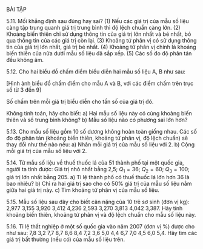 BÀI TẬP

5.11. Mối khẳng định sau đúng hay sai?
(1) Nếu các giá trị của mẫu số liệu càng tập trung quanh giá trị trung bình thì độ lệch chuẩn càng lớn.
(2) Khoảng biến thiên chỉ sử dụng thông tin của giá trị lớn nhất và bé nhất, bỏ qua thông tin của các giá trị còn lại.
(3) Khoảng tứ phân vị có sử dụng thông tin của giá trị lớn nhất, giá trị bé nhất.
(4) Khoảng tứ phân vị chính là khoảng biến thiên của nửa dưới mẫu số liệu đã sắp xếp.
(5) Các số đo độ phân tán đều không âm.

5.12. Cho hai biểu đồ chấm điểm biểu diễn hai mẫu số liệu A, B như sau:

[Hình ảnh biểu đồ chấm điểm cho mẫu A và B, với các điểm chấm trên trục số từ 3 đến 9]

Số chấm trên mỗi giá trị biểu diễn cho tần số của giá trị đó.

Không tính toán, hãy cho biết:
a) Hai mẫu số liệu này có cùng khoảng biến thiên và số trung bình không?
b) Mẫu số liệu nào có phương sai lớn hơn?

5.13. Cho mẫu số liệu gồm 10 số dương không hoàn toàn giống nhau. Các số đo độ phân tán (khoảng biến thiên, khoảng tứ phân vị, độ lệch chuẩn) sẽ thay đổi như thế nào nếu:
a) Nhân mỗi giá trị của mẫu số liệu với 2.
b) Cộng mỗi giá trị của mẫu số liệu với 2.

5.14. Từ mẫu số liệu về thuế thuốc lá của 51 thành phố tại một quốc gia, người ta tính được:
Giá trị nhỏ nhất bằng 2,5; $Q_1 = 36$; $Q_2 = 60$; $Q_3 = 100$; giá trị lớn nhất bằng 205.
a) Tỉ lệ thành phố có thuế thuốc lá lớn hơn 36 là bao nhiêu?
b) Chỉ ra hai giá trị sao cho có 50% giá trị của mẫu số liệu nằm giữa hai giá trị này.
c) Tìm khoảng tứ phân vị của mẫu số liệu.

5.15. Mẫu số liệu sau đây cho biết cân nặng của 10 trẻ sơ sinh (đơn vị kg):
2,977    3,155    3,920    3,412    4,236
2,593    3,270    3,813    4,042    3,387.
Hãy tính khoảng biến thiên, khoảng tứ phân vị và độ lệch chuẩn cho mẫu số liệu này.

5.16. Tỉ lệ thất nghiệp ở một số quốc gia vào năm 2007 (đơn vị %) được cho như sau:
7,8    3,2    7,7    8,7    8,6    8,4    7,2    3,6
5,0    4,4    6,7    7,0    4,5    6,0    5,4.
Hãy tìm các giá trị bất thường (nếu có) của mẫu số liệu trên.